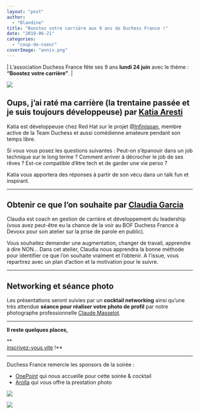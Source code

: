```yaml
---
layout: "post"
author: 
  - "Blandine"
title: "Boostez votre carrière aux 9 ans de Duchess France !"
date: "2019-06-21"
categories: 
  - "coup-de-coeur"
coverImage: "anniv.png"
---
```


| L’association Duchess France fête ses 9 ans **lundi 24 juin** avec le thème : **“Boostez votre carrière”**. |

![](/assets/2019/06/2019-06-21-boostez-votre-carriere-aux-9-ans-de-duchess-france/anniv.png)

## Oups, j’ai raté ma carrière (la trentaine passée et je suis toujours développeuse) par [Katia Aresti](https://twitter.com/karesti)

Katia est développeuse chez Red Hat sur le projet [@Infinispan](https://twitter.com/infinispan), membre active de la Team Duchess et aussi comédienne amateure pendant son temps libre.

Si vous vous posez les questions suivantes : Peut-on s’épanouir dans un job technique sur le long terme ? Comment arriver à décrocher le job de ses rêves ? Est-ce compatible d’être tech et de garder une vie perso ?

Katia vous apportera des réponses à partir de son vécu dans un talk fun et inspirant.

* * *

## Obtenir ce que l’on souhaite par [Claudia Garcia](http://www.dareto.fr/)

Claudia est coach en gestion de carrière et développement du leadership (vous avez peut-être eu la chance de la voir au BOF Duchess France à Devoxx pour son atelier sur la prise de parole en public).

Vous souhaitez demander une augmentation, changer de travail, apprendre à dire NON… Dans cet atelier, Claudia nous apprendra la bonne méthode pour identifier ce que l’on souhaite vraiment et l’obtenir. A l’issue, vous repartirez avec un plan d’action et la motivation pour le suivre.

* * *

## Networking et séance photo

Les présentations seront suivies par un **cocktail networking** ainsi qu’une très attendue **séance pour réaliser votre photo de profil** par notre photographe professionnelle [Claude Masselot](http://www.claudemasselot.com).  

* * *

**Il reste quelques places,**

**  
[inscrivez-vous vite](https://www.meetup.com/fr-FR/Duchess-France-Meetup/events/261476953/) !**  

* * *

Duchess France remercie les sponsors de la soirée :

- [OnePoint](https://www.groupeonepoint.com/) qui nous accueille pour cette soirée & cocktail
- [Arolla](http://www.arolla.fr/) qui vous offre la prestation photo

![](/assets/2019/06/2019-06-21-boostez-votre-carriere-aux-9-ans-de-duchess-france/téléchargement.png)

![](/assets/2019/06/2019-06-21-boostez-votre-carriere-aux-9-ans-de-duchess-france/arolla_logo.png)
